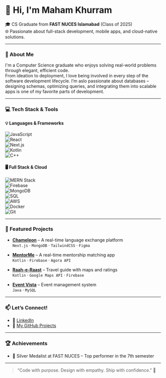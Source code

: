 # 👋 Hi, I'm Maham Khurram

🎓 CS Graduate from **FAST NUCES Islamabad** (Class of 2025)  
🌐 Passionate about full-stack development, mobile apps, and cloud-native solutions.

---

### 🚀 About Me

I'm a Computer Science graduate who enjoys solving real-world problems through elegant, efficient code.  
From ideation to deployment, I love being involved in every step of the software development lifecycle.
I’m aslo passionate about databases – designing schemas, optimizing queries, and integrating them into scalable apps is one of my favorite parts of development.

---

### 💻 Tech Stack & Tools

#### 💡 Languages & Frameworks  
![JavaScript](https://img.shields.io/badge/-JavaScript-F7DF1E?logo=javascript&logoColor=black&style=flat)  
![React](https://img.shields.io/badge/-React-61DAFB?logo=react&logoColor=white&style=flat)  
![Next.js](https://img.shields.io/badge/-Next.js-000000?logo=next.js&logoColor=white&style=flat)  
![Kotlin](https://img.shields.io/badge/-Kotlin-7F52FF?logo=kotlin&logoColor=white&style=flat)  
![C++](https://img.shields.io/badge/-C++-239120?logo=c-sharp&logoColor=white&style=flat)  


#### 🖥️ Full Stack & Cloud  
![MERN Stack](https://img.shields.io/badge/-MERN-black?logo=react&logoColor=white&label=MERN+Stack&style=flat)  
![Firebase](https://img.shields.io/badge/-Firebase-FFCA28?logo=firebase&logoColor=black&style=flat)  
![MongoDB](https://img.shields.io/badge/-MongoDB-47A248?logo=mongodb&logoColor=white&style=flat)  
![SQL](https://img.shields.io/badge/-SQL-4479A1?logo=postgresql&logoColor=white&style=flat)  
![AWS](https://img.shields.io/badge/-AWS-232F3E?logo=amazon-aws&logoColor=white&style=flat)  
![Docker](https://img.shields.io/badge/-Docker-2496ED?logo=docker&logoColor=white&style=flat)  
![Git](https://img.shields.io/badge/-Git-F05032?logo=git&logoColor=white&style=flat)

---

### 🌟 Featured Projects

- [**Chameleon**](https://chameleon.apps.minascode.com/) – A real-time language exchange platform  
  `Next.js` · `MongoDB` · `TailwindCSS` · `Figma`

- [**MentorMe**](https://github.com/MahamKhurram2/MentorMe) – A real-time mentorship matching app  
  `Kotlin` · `Firebase` · `Agora API`

- [**Raah-e-Raast**](https://github.com/MahamKhurram2/Raah-e-Raast) – Travel guide with maps and ratings  
  `Kotlin` · `Google Maps API` · `Firebase`

- [**Event Vista**](https://github.com/MahamKhurram2/Event-Vista) – Event management system  
  `Java` · `MySQL`

---

### 📫 Let’s Connect!

- 💼 [LinkedIn](https://www.linkedin.com/in/maham-khurram-721305244/)
- 🧠 [My GitHub Projects](https://github.com/MahamKhurram2)

---

### 🏆 Achievements

- 🥈 Silver Medalist at FAST NUCES – Top performer in the 7th semester  

---

> “Code with purpose. Design with empathy. Ship with confidence.” 🚢
